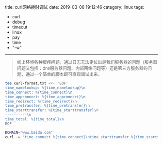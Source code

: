 title: curl网络耗时调试
date: 2019-03-06 19:12:46
category: linux
tags:
  - curl
  - debug
  - timeout
  - linux
  - pay
  - time
  - "-w"
---

> 线上环境各种蛋疼问题，通过日志无法定位出是我们服务器的问题（服务器问题又包括：dns服务器问题、内部网络问题等）还是第三方服务器的问题，通过一个简单的脚本即可直观调试出来。

<!-- more -->

```bash
tee curl-format.txt <<- 'EOF'
time_namelookup: %{time_namelookup}\n
time_connect: %{time_connect}\n
time_appconnect: %{time_appconnect}\n
time_redirect: %{time_redirect}\n
time_pretransfer: %{time_pretransfer}\n
time_starttransfer: %{time_starttransfer}\n
----------\n
time_total: %{time_total}\n
EOF

DOMAIN="www.baidu.com"
curl -w 'time_connect %{time_connect}\ntime_starttransfer %{time_starttransfer}\ntime_total %{time_total}\n' $DOMAIN
```

